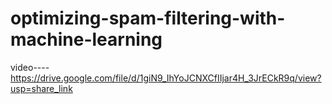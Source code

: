 # optimizing-spam-filtering-with-machine-learning
video----https://drive.google.com/file/d/1giN9_IhYoJCNXCfIIjar4H_3JrECkR9q/view?usp=share_link